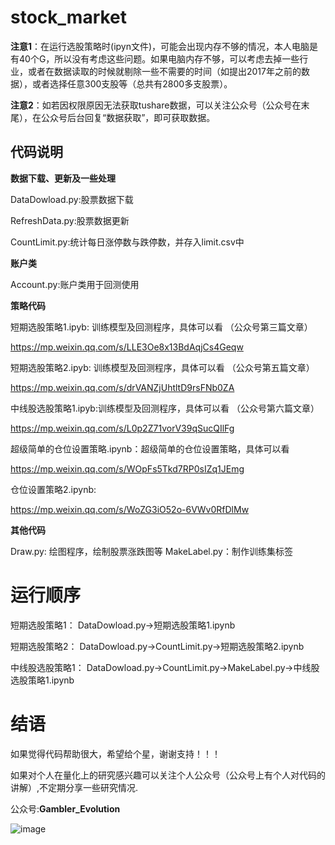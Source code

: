 # stock_market

**注意1**：在运行选股策略时(ipyn文件)，可能会出现内存不够的情况，本人电脑是有40个G，所以没有考虑这些问题。如果电脑内存不够，可以考虑去掉一些行业，或者在数据读取的时候就剔除一些不需要的时间（如提出2017年之前的数据），或者选择任意300支股等（总共有2800多支股票）。

**注意2**：如若因权限原因无法获取tushare数据，可以关注公众号（公众号在末尾），在公众号后台回复“数据获取”，即可获取数据。

## 代码说明
**数据下载、更新及一些处理**

DataDowload.py:股票数据下载

RefreshData.py:股票数据更新

CountLimit.py:统计每日涨停数与跌停数，并存入limit.csv中

**账户类**

Account.py:账户类用于回测使用

**策略代码**

短期选股策略1.ipyb: 训练模型及回测程序，具体可以看 （公众号第三篇文章）

https://mp.weixin.qq.com/s/LLE3Oe8x13BdAqjCs4Geqw

短期选股策略2.ipyb: 训练模型及回测程序，具体可以看 （公众号第五篇文章）

https://mp.weixin.qq.com/s/drVANZjUhtltD9rsFNb0ZA

中线股选股策略1.ipyb:训练模型及回测程序，具体可以看 （公众号第六篇文章）

https://mp.weixin.qq.com/s/L0p2Z71vorV39qSucQIlFg

超级简单的仓位设置策略.ipynb：超级简单的仓位设置策略，具体可以看

https://mp.weixin.qq.com/s/WOpFs5Tkd7RP0sIZq1JEmg

仓位设置策略2.ipynb:

https://mp.weixin.qq.com/s/WoZG3iO52o-6VWv0RfDlMw

**其他代码**

Draw.py: 绘图程序，绘制股票涨跌图等
MakeLabel.py：制作训练集标签

# 运行顺序
短期选股策略1：
DataDowload.py->短期选股策略1.ipynb

短期选股策略2：
DataDowload.py->CountLimit.py->短期选股策略2.ipynb

中线股选股策略1：
DataDowload.py->CountLimit.py->MakeLabel.py->中线股选股策略1.ipynb

# 结语
如果觉得代码帮助很大，希望给个星，谢谢支持！！！

如果对个人在量化上的研究感兴趣可以关注个人公众号（公众号上有个人对代码的讲解）,不定期分享一些研究情况.

公众号:**Gambler_Evolution**

 ![image](https://github.com/wbbhcb/stock_market/blob/master/qrcode.jpg)


